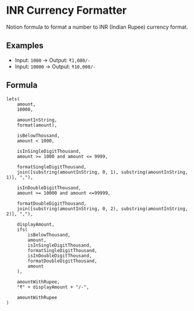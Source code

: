 # INR Currency Formatter

Notion formula to format a number to INR (Indian Rupee) currency format.

## Examples

- Input: `1000` -> Output: `₹1,000/-`
- Input: `10000` -> Output: `₹10,000/-`

## Formula

```plain text
lets(
	amount,
	10000,

	amountInString,
	format(amount),

	isBelowThousand,
	amount < 1000,

	isInSingleDigitThousand,
	amount >= 1000 and amount <= 9999,

	formatSingleDigitThousand,
	join([substring(amountInString, 0, 1), substring(amountInString, 1)], ","),

	isInDoubleDigitThousand,
	amount >= 10000 and amount <=99999,

	formatDoubleDigitThousand,
	join([substring(amountInString, 0, 2), substring(amountInString, 2)], ","),

	displayAmount,
	ifs(
		isBelowThousand,
		amount,
		isInSingleDigitThousand,
		formatSingleDigitThousand,
		isInDoubleDigitThousand,
		formatDoubleDigitThousand,
		amount
	),

	amountWithRupee,
	"₹" + displayAmount + "/-",

	amountWithRupee
)
```
